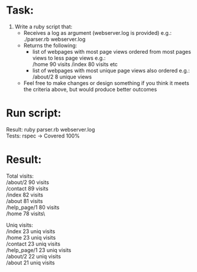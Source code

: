 # Task:
1. Write a ruby script that:
    * Receives a log as argument (webserver.log is provided) e.g.: ./parser.rb webserver.log
    * Returns the following:
        * list of webpages with most page views ordered from most pages views to less page views e.g.:\
          /home 90 visits /index 80 visits etc
        * list of webpages with most unique page views also ordered e.g.:\
          /about/2 8 unique views
    * Feel free to make changes or design something if you think it meets the
     criteria above, but would produce better outcomes

# Run script:
Result: ruby parser.rb webserver.log\
Tests: rspec -> Covered 100%

# Result:
Total visits:\
/about/2 90 visits\
/contact 89 visits\
/index 82 visits\
/about 81 visits\
/help_page/1 80 visits\
/home 78 visits\

Uniq visits:\
/index 23 uniq visits\
/home 23 uniq visits\
/contact 23 uniq visits\
/help_page/1 23 uniq visits\
/about/2 22 uniq visits\
/about 21 uniq visits
